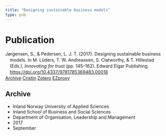 ```yaml
---
title: "Designing sustainable business models"
type: pub
---
```

<h1>Publication</h1>
<article id="csl-bib-container-JTKYF8YS" class="csl-bib-container">
  <div class="csl-bib-body" style="line-height: 1.35; padding-left: 1em; text-indent:-1em;">
  <div class="csl-entry">J&#xF8;rgensen, S., &amp; Pedersen, L. J. T. (2017). Designing sustainable business models. In M. L&#xFC;ders, T. W. Andreassen, S. Clatworthy, &amp; T. Hillestad (Eds.), <i>Innovating for trust</i> (pp. 145&#x2013;162). Edward Elgar Publishing. <a href="https://doi.org/10.4337/9781785369483.00018">https://doi.org/10.4337/9781785369483.00018</a></div>
</div>
  <div class="csl-bib-buttons">
    <a href="#taxonomy-article-JTKYF8YS" class="csl-bib-button">Archive</a>
    <a href="https://app.cristin.no/results/show.jsf?id=1491976" alt="Cristin URL" class="csl-bib-button">Cristin</a>
    <a href="http://zotero.org/groups/5022929/items/JTKYF8YS" alt="Zotero URL" class="csl-bib-button">Zotero</a>
    <a href="http://ezproxy.inn.no/login?url=https://doi.org/10.4337/9781785369483.00018" class="csl-bib-button">EZproxy</a>
  </div>
  <div id="csl-bib-meta-container-JTKYF8YS"></div>
</article>
<div id="csl-bib-meta-JTKYF8YS" class="csl-bib-meta">
  <article id="taxonomy-article-JTKYF8YS" class="taxonomy-article">
    <h1>Archive</h1>
    <ul>
      <li>Inland Norway University of Applied Sciences</li>
      <li>Inland School of Business and Social Sciences</li>
      <li>Department of Organisation, Leadership and Management</li>
      <li>2017</li>
      <li>September</li>
    </ul>
  </article>
</div>
